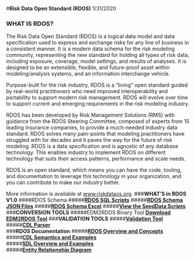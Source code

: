 #**Risk Data Open Standard (RDOS)**
1/31/2020
### **WHAT IS RDOS?**
The Risk Data Open Standard (RDOS) is a logical data model and data specification used to express and exchange risks for any line of business in a consistent manner. 
It is a modern data schema for the risk modeling community, representing the new standard for holding all types of risk data, including exposure, coverage, model settings, and results of analyses. 
It is designed to be an extensible, flexible, and future-proof asset within modeling/analysis systems, and an information interchange vehicle.

Purpose-built for the risk industry, RDOS is a “living” open standard guided by real-world practitioners who need improved interoperability and portability to support modern risk management. RDOS will evolve over time to support current and emerging requirements in the risk modeling industry.

RDOS has been developed by Risk Management Solutions (RMS) with guidance from the RDOS Steering Committee, composed of experts from 15 leading insurance companies, to provide a much-needed industry data standard. RDOS solves many pain-points that modeling practitioners have struggled with for decades and it paves the way for the future of risk modeling. RDOS is a data specification and is agnostic of any database technology. This enables industry to implement RDOS on different technology that suits their access patterns, performance and scale needs.

RDOS is an open standard, which means you can have the code, tooling, and documentation to leverage this technology in your organization, and you can contribute to make our industry better.

More information is available at www.riskdataos.org. 
###**WHAT’S in RDOS V1.0**
####RDOS Schema
#####**[RDOS SQL Scripts](https://github.com/RMS-open-standards/RDOS/blob/master/Schema/sql)** 
#####**[RDOS Schema JSON Files](https://github.com/RMS-open-standards/RDOS/tree/master/rdos-validation-tools/rdos-schema/src/main/resources)** 
#####**[RDOS Schema Excel](https://github.com/RMS-open-standards/RDOS/blob/master/RDOS_Schema.xlsx)** 
#####**[View the SeedData Scripts](https://github.com/RMS-open-standards/RDOS/blob/master/Schema/sql/ReferenceTables-SeedData/)** 
###**CONVERSION TOOLS**
#####EDM2RDOS Binary Tool **[Download EDM2RDOS Tool](https://github.com/RMS-open-standards/RDOS/blob/master/rdos-conversion-tools/edm2rdo/README.md)** 
###**VALIDATION TOOLS**
#####**[Validation Tool](https://github.com/RMS-open-standards/RDOS/blob/master/rdos-validation-tools/rdo-validation-tool-java/README.md)**  
#####**[CDL Parser](https://github.com/RMS-open-standards/RDOS/blob/master/rdos-validation-tools/cdl-parser/README.md)**   
###**RDOS Documentation**
#####**[RDOS Overview and Concepts](https://github.com/RMS-open-standards/RDOS/blob/master/RDOS_Concepts_10.pdf)**   
#####**[CDL Semantics and Examples](https://github.com/RMS-open-standards/RDOS/blob/master/RDOS_Contracts_10.pdf)**   
#####**[SDL Overview and Examples](https://github.com/RMS-open-standards/RDOS/blob/master/RDOS_Contracts_10.pdf)**   
#####**[Entity Relationship Diagram](https://github.com/RMS-open-standards/RDOS/blob/master/RDOS_ERD_10.pdf)**   



